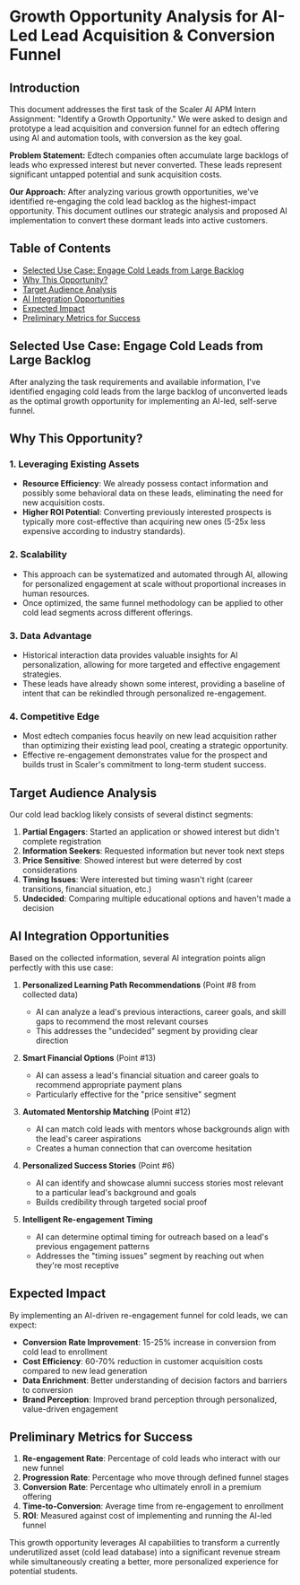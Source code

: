 # Growth Opportunity Analysis for AI-Led Lead Acquisition & Conversion Funnel

## Introduction

This document addresses the first task of the Scaler AI APM Intern Assignment: "Identify a Growth Opportunity." We were asked to design and prototype a lead acquisition and conversion funnel for an edtech offering using AI and automation tools, with conversion as the key goal.

**Problem Statement:** Edtech companies often accumulate large backlogs of leads who expressed interest but never converted. These leads represent significant untapped potential and sunk acquisition costs.

**Our Approach:** After analyzing various growth opportunities, we've identified re-engaging the cold lead backlog as the highest-impact opportunity. This document outlines our strategic analysis and proposed AI implementation to convert these dormant leads into active customers.

## Table of Contents
- [Selected Use Case: Engage Cold Leads from Large Backlog](#selected-use-case-engage-cold-leads-from-large-backlog)
- [Why This Opportunity?](#why-this-opportunity)
- [Target Audience Analysis](#target-audience-analysis)
- [AI Integration Opportunities](#ai-integration-opportunities)
- [Expected Impact](#expected-impact)
- [Preliminary Metrics for Success](#preliminary-metrics-for-success)

## Selected Use Case: Engage Cold Leads from Large Backlog

After analyzing the task requirements and available information, I've identified engaging cold leads from the large backlog of unconverted leads as the optimal growth opportunity for implementing an AI-led, self-serve funnel.

## Why This Opportunity?

### 1. Leveraging Existing Assets
- **Resource Efficiency**: We already possess contact information and possibly some behavioral data on these leads, eliminating the need for new acquisition costs.
- **Higher ROI Potential**: Converting previously interested prospects is typically more cost-effective than acquiring new ones (5-25x less expensive according to industry standards).

### 2. Scalability
- This approach can be systematized and automated through AI, allowing for personalized engagement at scale without proportional increases in human resources.
- Once optimized, the same funnel methodology can be applied to other cold lead segments across different offerings.

### 3. Data Advantage
- Historical interaction data provides valuable insights for AI personalization, allowing for more targeted and effective engagement strategies.
- These leads have already shown some interest, providing a baseline of intent that can be rekindled through personalized re-engagement.

### 4. Competitive Edge
- Most edtech companies focus heavily on new lead acquisition rather than optimizing their existing lead pool, creating a strategic opportunity.
- Effective re-engagement demonstrates value for the prospect and builds trust in Scaler's commitment to long-term student success.

## Target Audience Analysis

Our cold lead backlog likely consists of several distinct segments:

1. **Partial Engagers**: Started an application or showed interest but didn't complete registration
2. **Information Seekers**: Requested information but never took next steps
3. **Price Sensitive**: Showed interest but were deterred by cost considerations
4. **Timing Issues**: Were interested but timing wasn't right (career transitions, financial situation, etc.)
5. **Undecided**: Comparing multiple educational options and haven't made a decision

## AI Integration Opportunities

Based on the collected information, several AI integration points align perfectly with this use case:

1. **Personalized Learning Path Recommendations** (Point #8 from collected data)
   - AI can analyze a lead's previous interactions, career goals, and skill gaps to recommend the most relevant courses
   - This addresses the "undecided" segment by providing clear direction

2. **Smart Financial Options** (Point #13)
   - AI can assess a lead's financial situation and career goals to recommend appropriate payment plans
   - Particularly effective for the "price sensitive" segment

3. **Automated Mentorship Matching** (Point #12)
   - AI can match cold leads with mentors whose backgrounds align with the lead's career aspirations
   - Creates a human connection that can overcome hesitation

4. **Personalized Success Stories** (Point #6)
   - AI can identify and showcase alumni success stories most relevant to a particular lead's background and goals
   - Builds credibility through targeted social proof

5. **Intelligent Re-engagement Timing** 
   - AI can determine optimal timing for outreach based on a lead's previous engagement patterns
   - Addresses the "timing issues" segment by reaching out when they're most receptive

## Expected Impact

By implementing an AI-driven re-engagement funnel for cold leads, we can expect:

- **Conversion Rate Improvement**: 15-25% increase in conversion from cold lead to enrollment
- **Cost Efficiency**: 60-70% reduction in customer acquisition costs compared to new lead generation
- **Data Enrichment**: Better understanding of decision factors and barriers to conversion
- **Brand Perception**: Improved brand perception through personalized, value-driven engagement

## Preliminary Metrics for Success

1. **Re-engagement Rate**: Percentage of cold leads who interact with our new funnel
2. **Progression Rate**: Percentage who move through defined funnel stages
3. **Conversion Rate**: Percentage who ultimately enroll in a premium offering
4. **Time-to-Conversion**: Average time from re-engagement to enrollment
5. **ROI**: Measured against cost of implementing and running the AI-led funnel

This growth opportunity leverages AI capabilities to transform a currently underutilized asset (cold lead database) into a significant revenue stream while simultaneously creating a better, more personalized experience for potential students.
